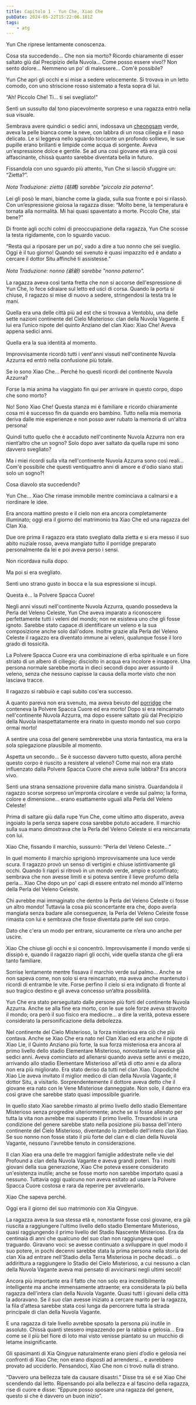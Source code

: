 ```yaml
---
title: Capitolo 1 - Yun Che, Xiao Che
pubDate: 2024-05-22T15:22:06.181Z
tags:
    - atg
---
```



Yun Che riprese lentamente conoscenza.


Cosa sta succedendo... Che non sia morto? Ricordo chiaramente di esser saltato giù dal Precipizio della Nuvola... Come posso essere vivo!? Non sento dolore... Nemmeno un po' di malessere... Com'è possibile?


Yun Che aprì gli occhi e si mise a sedere velocemente. Si trovava in un letto comodo, con uno striscione rosso sistemato a festa sopra di lui.


“Ah! Piccolo Che! Ti... ti sei svegliato!”


Sentì un sussulto dal tono piacevolmente sorpreso e una ragazza entrò nella sua visuale.


Sembrava avere quindici o sedici anni, indossava un <a href="https://it.wikipedia.org/wiki/Cheongsam" rel="noopener noreferrer" target="_blank">cheongsam</a> verde, aveva la pelle bianca come la neve, con labbra di un rosa ciliegia e il naso delicato.
Le si leggeva nello sguardo toccante un profondo sollievo, le sue pupille erano brillanti e limpide come acqua di sorgente. Aveva un'espressione dolce e gentile. Se ad una così giovane età era già così affascinante, chissà quanto sarebbe diventata bella in futuro.


Fissandola con uno sguardo più attento, Yun Che si lasciò sfuggire un: “Zietta?”.


<em>Nota Traduzione: zietta (姑媽) sarebbe "piccola zia paterna".</em>


Lei gli posò le mani, bianche come la giada, sulla sua fronte e poi si rilassò. Con un’espressione gioiosa la ragazza disse: “Molto bene, la temperatura è tornata alla normalità. Mi hai quasi spaventato a morte. Piccolo Che, stai bene?”


Di fronte agli occhi colmi di preoccupazione della ragazza, Yun Che scosse la testa rigidamente, con lo sguardo vacuo.


“Resta qui a riposare per un po’, vado a dire a tuo nonno che sei sveglio. Oggi è il tuo giorno! Quando sei svenuto è quasi impazzito ed è andato a cercare il dottor Situ affinché ti assistesse.”


<em>Nota Traduzione: nonno (爺爺) sarebbe "nonno paterno".</em>


La ragazza aveva così tanta fretta che non si accorse dell'espressione di Yun Che, lo fece sdraiare sul letto ed uscì di corsa. Quando la porta si chiuse, il ragazzo si mise di nuovo a sedere, stringendosi la testa tra le mani.


Quella era una delle città più ad est che si trovava a Ventoblu, una delle sette nazioni continente del Cielo Misterioso: clan della Nuvola Vagante. E lui era l’unico nipote del quinto Anziano del clan Xiao: Xiao Che! Aveva appena sedici anni.


Quella era la sua identità al momento.


Improvvisamente ricordò tutti i vent'anni vissuti nell'continente Nuvola Azzurra ed entrò nella confusione più totale.


Se io sono Xiao Che... Perché ho questi ricordi del continente Nuvola Azzurra?


Forse la mia anima ha viaggiato fin qui per arrivare in questo corpo, dopo che sono morto?


No! Sono Xiao Che! Questa stanza mi è familiare e ricordo chiaramente cosa mi è successo fin da quando ero bambino. Tutto nella mia memoria deriva dalle mie esperienze e non posso aver rubato la memoria di un'altra persona!


Quindi tutto quello che è accaduto nell'continente Nuvola Azzurra non era nient’altro che un sogno? Solo dopo aver saltato da quella rupe mi sono davvero svegliato?


Ma i miei ricordi sulla vita nell'continente Nuvola Azzurra sono così reali...
Com'è possibile che questi ventiquattro anni di amore e d'odio siano stati solo un sogno?!


Cosa diavolo sta succedendo?


Yun Che... Xiao Che rimase immobile mentre cominciava a calmarsi e a riordinare le idee.


Era ancora mattino presto e il cielo non era ancora completamente illuminato; oggi era il giorno del matrimonio tra Xiao Che ed una ragazza del Clan Xia.


Due ore prima il ragazzo era stato svegliato dalla zietta e si era messo il suo abito nuziale rosso, aveva mangiato tutto il porridge preparato personalmente da lei e poi aveva perso i sensi.


Non ricordava nulla dopo.


Ma poi si era svegliato.


Sentì uno strano gusto in bocca e la sua espressione si incupì.


Questa è... la Polvere Spacca Cuore!


Negli anni vissuti nell'continente Nuvola Azzurra, quando possedeva la Perla del Veleno Celeste, Yun Che aveva imparato a riconoscere perfettamente tutti i veleni del mondo; non ne esisteva uno che gli fosse ignoto. Sarebbe stato capace di identificare un veleno e la sua composizione anche solo dall'odore. Inoltre grazie alla Perla del Veleno Celeste il ragazzo era diventato immune ai veleni, qualunque
fosse il loro grado di tossicità.


La Polvere Spacca Cuore era una combinazione di erba spirituale e un fiore striato di un albero di ciliegio; disciolto in acqua era incolore e insapore. Una persona normale sarebbe morta in dieci secondi dopo aver assunto il veleno, senza che nessuno capisse la causa della morte visto che non lasciava tracce.


Il ragazzo si rabbuiò e capì subito cos'era successo.


A quanto pareva non era svenuto, ma aveva bevuto del <a href="https://it.wikipedia.org/wiki/Congee" rel="noopener noreferrer" target="_blank">porridge</a> che conteneva la Polvere Spacca Cuore ed era morto! Dopo si era reincarnato nell'continente Nuvola Azzurra, ma dopo essere saltato giù dal Precipizio della Nuvola inaspettatamente era rinato in questo mondo nel suo corpo ormai morto!


A sentire una cosa del genere sembrerebbe una storia fantastica, ma era la sola spiegazione plausibile al momento.


Aspetta un secondo... Se è successo davvero tutto questo, allora perché questo corpo è riuscito a resistere al veleno? Come mai non era stato influenzato dalla Polvere Spacca Cuore che aveva sulle labbra? Era ancora vivo.


Sentì una strana sensazione provenire dalla mano sinistra. Guardandola il ragazzo scorse sorpreso un’impronta circolare e verde sul palmo; la forma, colore e dimensione... erano esattamente uguali alla Perla del Veleno Celeste!


Prima di saltare giù dalla rupe Yun Che, come ultimo atto disperato, aveva ingoiato la perla senza sapere cosa sarebbe potuto accadere. Il marchio sulla sua mano dimostrava che la Perla del Veleno Celeste si era reincarnata con lui.


Xiao Che, fissando il marchio, sussurrò: “Perla del Veleno Celeste...”


In quel momento il marchio sprigionò improvvisamente una luce verde scura.
Il ragazzo provò un senso di vertigini e chiuse istintivamente gli occhi. Quando li riaprì si ritrovò in un mondo verde, ampio e sconfinato; sembrava che non avesse limiti e si poteva sentire il lieve profumo della perla... Xiao Che dopo un po' capì di essere entrato nel mondo all'interno della Perla del Veleno Celeste.


Chi avrebbe mai immaginato che dentro la Perla del Veleno Celeste ci fosse un altro mondo! Tuttavia la cosa più sconcertante era che, dopo averla mangiata senza badare alle conseguenze, la Perla del Veleno Celeste fosse rimasta con lui e sembrava che fosse diventata parte del suo corpo.


Dato che c'era un modo per entrare, sicuramente ce n’era uno anche per uscire.


Xiao Che chiuse gli occhi e si concentrò. Improvvisamente il mondo verde si dissipò e, quando il ragazzo riaprì gli occhi, vide quella stanza che gli era tanto familiare.


Sorrise lentamente mentre fissava il marchio verde sul palmo... Anche se non sapeva come, non solo si era reincarnato, ma aveva anche mantenuto i ricordi di entrambe le vite. Forse perfino il cielo si era indignato di fronte al suo tragico destino e gli aveva concesso un’altra possibilità.


Yun Che era stato perseguitato dalle persone più forti del continente Nuvola Azzurra. Anche se alla fine era morto, con le sue sole forze aveva stravolto il mondo; ora però il suo fisico era mediocre... a dire la verità, poteva essere considerato la personificazione della debolezza.


Nel continente del Cielo Misterioso, la forza misteriosa era ciò che più contava. Anche se Xiao Che era nato nel Clan Xiao ed era anche il nipote di Xiao Lie, il Quinto Anziano più forte, la sua forza misteriosa era ancora al primo livello dello stadio Elementare Misterioso, nonostante lui avesse già sedici anni. Aveva cominciato ad allenarsi quando aveva sette anni e mezzo, arrivando allo stadio Elementare Misterioso all'età di otto anni e da allora non era più migliorato.
Era stato deriso da tutti nel clan Xiao. Dopodiché Xiao Lie aveva invitato il miglior medico di clan della Nuvola Vagante, il dottor Situ, a visitarlo. Sorprendentemente il dottore aveva detto che il giovane era nato con le Vene Misteriose danneggiate. Non solo, il danno era così grave che sarebbe stato quasi impossibile guarirle.


In quello stato Xiao sarebbe rimasto al primo livello dello stadio Elementare Misterioso senza progredire ulteriormente; anche se si fosse allenato per tutta la vita non avrebbe mai superato il primo livello. Trovandosi in una condizione del genere sarebbe stato nella posizione più bassa dell'intero continente del Cielo Misterioso, diventando lo zimbello dell'intero clan Xiao. Se suo nonno non fosse stato il più forte del clan e di clan della Nuvola Vagante, nessuno l'avrebbe tenuto in considerazione.


Il clan Xiao era una delle tre maggiori famiglie addestrate nelle vie del Profound a clan della Nuvola Vagante e aveva grandi poteri. Tra i molti giovani della sua generazione, Xiao Che poteva essere considerato un'esistenza inutile; anche se fosse morto non sarebbe importato quasi a nessuno. Tuttavia oggi qualcuno non aveva esitato ad usare la Polvere Spacca Cuore costosa e rara da reperire per avvelenarlo.


Xiao Che sapeva perché.


Oggi era il giorno del suo matrimonio con Xia Qingyue.


La ragazza aveva la sua stessa età e, nonostante fosse così giovane, era già riuscita a raggiungere l'ultimo livello dello stadio Elementare Misterioso, quasi raggiungendo il primo livello del Stadio Nascente Misterioso. Era da centinaia di anni che qualcuno del suo clan non raggiungeva quel traguardo. Giravano voci: se avesse continuato a sviluppare in quel modo il suo potere, in pochi decenni sarebbe stata la prima persona nella storia del clan Xia ad entrare nell'Stadio della Terra Misteriosa in poche decadi... o addirittura a raggiungere lo Stadio del Cielo Misterioso, a cui nessuno a clan della Nuvola Vagante aveva mai pensato di avvicinarsi negli ultimi secoli!


Ancora più importante era il fatto che non solo era incredibilmente intelligente ma anche immensamente attraente; era considerata la più bella ragazza dell'intera clan della Nuvola Vagante. Quasi tutti i giovani della città la adoravano. Se il suo clan avesse iniziato a cercare marito per la ragazza, la fila d'attesa sarebbe stata così lunga da percorrere tutta la strada principale di clan della Nuvola Vagante.


E una ragazza di tale livello avrebbe sposato la persona più inutile in assoluto. Chissà quanti stessero impazzendo per la rabbia e gelosia... Era come se il più bel fiore di loto mai visto venisse piantato su un mucchio di letame insignificante.


Gli spasimanti di Xia Qingyue naturalmente erano pieni d’odio e gelosia nei confronti di Xiao Che; non erano disposti ad arrendersi... e avrebbero provato ad ucciderlo. Pensandoci, Xiao Che non ci trovò nulla di strano.


“Davvero una bellezza tale da causare disastri.” Disse tra sé e sé Xiao Che scendendo dal letto. Ripensando poi alla bellezza e al fascino della ragazza, rise di cuore e disse: “Eppure posso sposare una ragazza del genere, questo sì che è davvero un buon inizio”.





